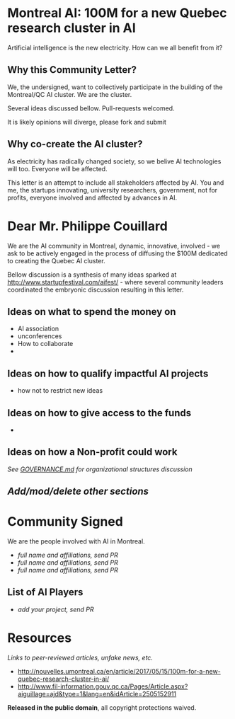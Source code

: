 # Montreal AI: 100M for a new Quebec research cluster in AI
Artificial intelligence is the new electricity. How can we all benefit from it?

## Why this Community Letter?
We, the undersigned, want to collectively participate in the building of the Montreal/QC AI cluster. We are the cluster.

Several ideas discussed bellow. Pull-requests welcomed.

It is likely opinions will diverge, please fork and submit

## Why co-create the AI cluster?
As electricity has radically changed society, so we belive AI technologies will too. Everyone will be affected.

This letter is an attempt to include all stakeholders affected by AI. You and me, the startups innovating, university researchers, government, not for profits, everyone involved and affected by advances in AI.

# Dear Mr. Philippe Couillard

We are the AI community in Montreal, dynamic, innovative, involved - we ask to be actively engaged in the process of diffusing the $100M dedicated to creating the Quebec AI cluster.

Bellow discussion is a synthesis of many ideas sparked at http://www.startupfestival.com/aifest/ - where several community leaders coordinated the embryonic discussion resulting in this letter.

## Ideas on what to spend the money on
- AI association
- unconferences
- How to collaborate
- 

## Ideas on how to qualify impactful AI projects
- how not to restrict new ideas

## Ideas on how to give access to the funds
- 

## Ideas on how a Non-profit could work
_See [GOVERNANCE.md](GOVERNANCE.md) for organizational structures discussion_

## _Add/mod/delete other sections_


# Community Signed
We are the people involved with AI in Montreal.

- _full name and affiliations, send PR_
- _full name and affiliations, send PR_
- _full name and affiliations, send PR_

## List of AI Players
- _add your project, send PR_


# Resources
_Links to peer-reviewed articles, unfake news, etc._

- http://nouvelles.umontreal.ca/en/article/2017/05/15/100m-for-a-new-quebec-research-cluster-in-ai/
- http://www.fil-information.gouv.qc.ca/Pages/Article.aspx?aiguillage=ajd&type=1&lang=en&idArticle=2505152911

**Released in the public domain**, all copyright protections waived.
